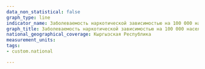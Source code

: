 ```yaml
---
data_non_statistical: false
graph_type: line
indicator_name: Заболеваемость наркотической зависимостью на 100 000 населения
graph_title: Заболеваемость наркотической зависимостью на 100 000 населения
national_geographical_coverage: Кыргызская Республика
measurement_units:
tags:
- custom.national

---
```


